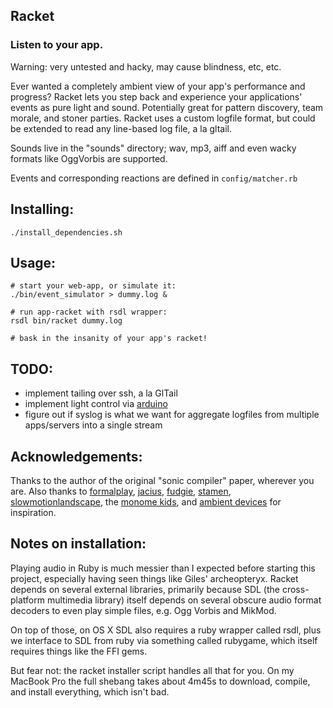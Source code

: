 ## Racket
### Listen to your app.

Warning: very untested and hacky, may cause blindness, etc, etc.

Ever wanted a completely ambient view of your app's performance and progress?
Racket lets you step back and experience your applications' events as pure light
and sound. Potentially great for pattern discovery, team morale, and stoner parties.
Racket uses a custom logfile format, but could be extended to read any line-based
log file, a la gltail.

Sounds live in the "sounds" directory; wav, mp3, aiff and even wacky formats like OggVorbis are supported.

Events and corresponding reactions are defined in `config/matcher.rb`

## Installing:

    ./install_dependencies.sh

## Usage:

    # start your web-app, or simulate it:
    ./bin/event_simulator > dummy.log &

    # run app-racket with rsdl wrapper:
    rsdl bin/racket dummy.log

    # bask in the insanity of your app's racket!

## TODO:
 * implement tailing over ssh, a la GlTail
 * implement light control via [arduino](http://rad.rubyforge.org/)
 * figure out if syslog is what we want for aggregate logfiles from
   multiple apps/servers into a single stream

## Acknowledgements:
Thanks to the author of the original "sonic compiler" paper, wherever you are. Also thanks to
[formalplay](http://formalplay.com),
[jacius](http://github.com/jacius),
[fudgie](http://www.fudgie.org),
[stamen](http://stamen.com/),
[slowmotionlandscape](http://companypolicy.tv),
the [monome kids](http://monome.org/),
and [ambient devices](http://ambientdevices.myshopify.com/products/stock-orb)
for inspiration. 

## Notes on installation:
Playing audio in Ruby is much messier than I expected before starting
this project, especially having seen things like Giles' archeopteryx.
Racket depends on several external libraries, primarily because
SDL (the cross-platform multimedia library) itself depends on several
obscure audio format decoders to even play simple files, e.g. Ogg
Vorbis and MikMod.

On top of those, on OS X SDL also requires a ruby wrapper called
rsdl, plus we interface to SDL from ruby via something called
rubygame, which itself requires things like the FFI gems.

But fear not: the racket installer script handles all that
for you. On my MacBook Pro the full shebang takes about 4m45s to
download, compile, and install everything, which isn't bad.
